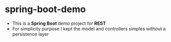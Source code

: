 # spring-boot-demo
- This is a <b> Spring Boot </b> demo project for <b> REST </b>
- For simplicity purpose I kept the model and controllers simples without a persistence layer    